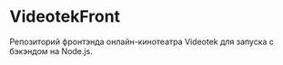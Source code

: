 # VideotekFront

Репозиторий фронтэнда онлайн-кинотеатра Videotek для запуска с бэкэндом на Node.js.